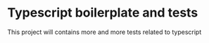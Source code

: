 # Typescript boilerplate and tests

This project will contains more and more tests related to typescript
